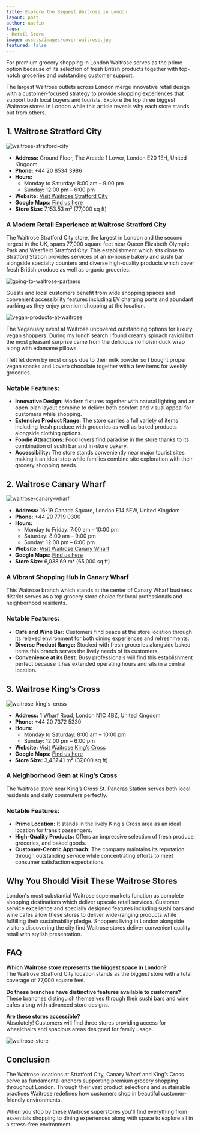 ```yaml
---
title: Explore the Biggest Waitrose in London
layout: post
author: uaefin
tags:
- Retail Store
image: assets/images/cover-waitrose.jpg
featured: false
---
```


For premium grocery shopping in London Waitrose serves as the prime option because of its selection of fresh British products together with top-notch groceries and outstanding customer support.

The largest Waitrose outlets across London merge innovative retail design with a customer-focused strategy to provide shopping experiences that support both local buyers and tourists. Explore the top three biggest Waitrose stores in London while this article reveals why each store stands out from others.

## 1. Waitrose Stratford City

![waitrose-stratford-city](https://retailradar.org/wp-content/uploads/2025/01/Waitrose-Stratford-City.jpg)

- **Address:** Ground Floor, The Arcade 1 Lower, London E20 1EH, United Kingdom  
- **Phone:** +44 20 8534 3986  
- **Hours:**  
  - Monday to Saturday: 8:00 am – 9:00 pm  
  - Sunday: 12:00 pm – 6:00 pm  
- **Website:** [Visit Waitrose Stratford City](https://www.waitrose.com/find-a-store/stratford-london)  
- **Google Maps:** [Find us here](https://maps.app.goo.gl/zfPpCPYNAoAH9MRP9)  
- **Store Size:** 7,153.53 m² (77,000 sq ft)  

### A Modern Retail Experience at Waitrose Stratford City
The Waitrose Stratford City store, the largest in London and the second largest in the UK, spans 77,000 square feet near Queen Elizabeth Olympic Park and Westfield Stratford City. This establishment which sits close to Stratford Station provides services of an in-house bakery and sushi bar alongside specialty counters and diverse high-quality products which cover fresh British produce as well as organic groceries.

![going-to-waitrose-partners](https://retailradar.org/wp-content/uploads/2025/01/Going-to-Waitrose-Partners.jpg)

Guests and local customers benefit from wide shopping spaces and convenient accessibility features including EV charging ports and abundant parking as they enjoy premium shopping at the location.

![vegan-products-at-waitrose](https://retailradar.org/wp-content/uploads/2025/01/Vegan-Products-at-Waitrose.jpg)

The Veganuary event at Waitrose uncovered outstanding options for luxury vegan shoppers. During my lunch search I found creamy spinach ravioli but the most pleasant surprise came from the delicious no hoisin duck wrap along with edamame pillows.

I felt let down by most crisps due to their milk powder so I bought proper vegan snacks and Lovero chocolate together with a few items for weekly groceries.

### Notable Features:
- **Innovative Design:** Modern fixtures together with natural lighting and an open-plan layout combine to deliver both comfort and visual appeal for customers while shopping.
- **Extensive Product Range:** The store carries a full variety of items including fresh produce with groceries as well as baked products alongside clothing options.
- **Foodie Attractions:** Food lovers find paradise in the store thanks to its combination of sushi bar and in-store bakery.
- **Accessibility:** The store stands conveniently near major tourist sites making it an ideal stop while families combine site exploration with their grocery shopping needs.

## 2. Waitrose Canary Wharf

![waitrose-canary-wharf](https://retailradar.org/wp-content/uploads/2025/01/Waitrose-Canary-Wharf.jpg)

- **Address:** 16-19 Canada Square, London E14 5EW, United Kingdom  
- **Phone:** +44 20 7719 0300  
- **Hours:**  
  - Monday to Friday: 7:00 am – 10:00 pm  
  - Saturday: 8:00 am – 9:00 pm  
  - Sunday: 12:00 pm – 6:00 pm  
- **Website:** [Visit Waitrose Canary Wharf](https://www.waitrose.com/find-a-store/canary-wharf)  
- **Google Maps:** [Find us here](https://maps.app.goo.gl/ZBroFkAUMLieSYu6A)  
- **Store Size:** 6,038.69 m² (65,000 sq ft)  

### A Vibrant Shopping Hub in Canary Wharf
This Waitrose branch which stands at the center of Canary Wharf business district serves as a top grocery store choice for local professionals and neighborhood residents.

### Notable Features:
- **Café and Wine Bar:** Customers find peace at the store location through its relaxed environment for both dining experiences and refreshments.
- **Diverse Product Range:** Stocked with fresh groceries alongside baked items this branch serves the lively needs of its customers.
- **Convenience at its Best:** Busy professionals will find this establishment perfect because it has extended operating hours and sits in a central location.

## 3. Waitrose King’s Cross

![waitrose-king's-cross](https://retailradar.org/wp-content/uploads/2025/01/Waitrose-Kings-Cross.jpg)

- **Address:** 1 Wharf Road, London N1C 4BZ, United Kingdom  
- **Phone:** +44 20 7372 5330  
- **Hours:**  
  - Monday to Saturday: 8:00 am – 10:00 pm  
  - Sunday: 12:00 pm – 6:00 pm  
- **Website:** [Visit Waitrose King’s Cross](https://www.waitrose.com/find-a-store/kings-cross)  
- **Google Maps:** [Find us here](https://maps.app.goo.gl/uLXNb2EZhmSvem7F6)  
- **Store Size:** 3,437.41 m² (37,000 sq ft)  

### A Neighborhood Gem at King’s Cross
The Waitrose store near King’s Cross St. Pancras Station serves both local residents and daily commuters perfectly.

### Notable Features:
- **Prime Location:** It stands in the lively King's Cross area as an ideal location for transit passengers.
- **High-Quality Products:** Offers an impressive selection of fresh produce, groceries, and baked goods.
- **Customer-Centric Approach:** The company maintains its reputation through outstanding service while concentrating efforts to meet consumer satisfaction expectations.

## Why You Should Visit These Waitrose Stores
London's most substantial Waitrose supermarkets function as complete shopping destinations which deliver upscale retail services. Customer service excellence and specially designed features including sushi bars and wine cafes allow these stores to deliver wide-ranging products while fulfilling their sustainability pledge. Shoppers living in London alongside visitors discovering the city find Waitrose stores deliver convenient quality retail with stylish presentation.

## FAQ
**Which Waitrose store represents the biggest space in London?**  
The Waitrose Stratford City location stands as the biggest store with a total coverage of 77,000 square feet.

**Do these branches have distinctive features available to customers?**  
These branches distinguish themselves through their sushi bars and wine cafes along with advanced store designs.

**Are these stores accessible?**  
Absolutely! Customers will find three stores providing access for wheelchairs and spacious areas designed for family usage.

![waitrose-store](https://retailradar.org/wp-content/uploads/2025/01/Waitrose-Store.jpg)

## Conclusion
The Waitrose locations at Stratford City, Canary Wharf and King’s Cross serve as fundamental anchors supporting premium grocery shopping throughout London. Through their vast product selections and sustainable practices Waitrose redefines how customers shop in beautiful customer-friendly environments.

When you stop by these Waitrose superstores you'll find everything from essentials shopping to dining experiences along with space to explore all in a stress-free environment.

